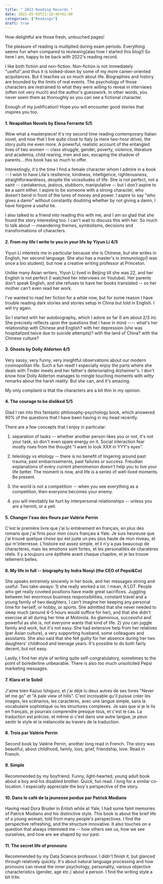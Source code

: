 ```yaml
---
title: " 2022 Reading Records "
date: 2022-05-03T21:18:45+01:00
categories: ["Readings"]
draft: true
---
```


How delightful are those fresh, untouched pages! 

The pleasure of reading is multiplied during exam periods. Everything seems fun when compared to reviewing(alas how I started this blog!) So here I am, happy to be back with 2022's reading record. 

I like both fiction and non-fiction. Non-fiction is not immediately "useful",and thus it is looked-down by some of my more career-oriented acquitances. But it teaches us so much about life. Biographies and history are bounded by the limits of real events. The psychology of those characters are restrained to what they were willing to reveal in interviews (often not very much) and the author's guesswork. In other words, you never seem them as thoroughly as you can see a fictional character. 

Enough of my justification! Hope you will encounter good stories that inspires you too.


#### 1. Neapolitan Novels    by Elena Ferrante     5/5   

Wow what a masterpiece! It's my second time reading contemporary Italian novel, and now that I live quite close to Italy (a mere two-hour drive), the story pulls me even more. A powerful, realistic account of the entangled lives of two women -- class struggle, gender, poverty, violence, literature and academia, child rearing, men and sex, escaping the shadow of parents....this book has so much to offer. 

Interestingly, it's the time I find a female character whom I admire in a book -- I wish to have Lila's resilience, kindness, intelligence, righteousness, straightforwardness, despite the vicissitudes of life. She is not perfect, not a saint -- cantakerous, jealous, stubborn, manipulative -- but I don't aspire to be a saint either. I aspire to be someone with a strong character, who doesn't bend in front of the lures of money and power. I aspire to say "who gives a damn" without constantly doubting whether by not giving a damn, I have forgone a useful tie. 

I also talked to a friend into reading this with me, and I am so glad that she found the story interesting too. I can't wait to discuss this with her. So much to talk about -- meandering themes, symbolisms, decisions and transformations of characters. 


#### 2. From my life I write to you in your life by Yiyun Li 4/5 
Yiyun Li interests me in particular because she is Chinese, but she writes in English, her second language. She also has a master's in immunology(I was once a bio student), but now a creative writing professor at Princeton. 

Unlike many Asian writers, Yiyun Li lived in Beijing till she was 22, and her English is not perfect (I watched  her interviews on Youtube). Her parents don't speak English, and she refuses to have her books translated -- so her mother can't even read her work. 

I've wanted to read her fiction for a while now, but for some reason I have trouble reading dark stories and stories setup in China but told in English. I will try again. 

So I started with her autobiography, which I adore so far (I am about 2/3 in). She precisely reflects upon the questions that I have in mind ---- what's her relationship with Chinese and English? with her depression (she was hospitalized twice due to suicide attempts)? with the land of China? with the Chinese culture?  


#### 3. Ghosts by Dolly Alderton 4/5 
Very sassy, very funny, very insightful observations about our modern cosmopolitan life. Such a fun read! 
I especially enjoy the parts where she deals with Tinder meets and her father's deterioriating Alzheimer's. I don't know how Dolly Alderton manages to mingle touching moments with witty remarks about the harsh reality. But she can, and it's amazing. 

My only complaint is that the characters are a bit thin in my opinion. 

#### 4. The courage to be disliked 5/5 
Glad I ran into this fantastic philosophy-psychology book, which answered 90% of the questions that I have been having in my head recently.

There are a few concepts that I enjoy in particular: 
1. separation of tasks -- whether another person likes you or not, it's not your task, so don't even spare energy on it. Social interaction fear mostly rises from the thought "I want to look XXX in YYY's eyes". 

2. teleology vs etiology -- there is no benefit of lingering around past trauma, past embarrssements, past failures or success. Freudian explanations of every current phenomenon doesn't help you to live your life better. The moment is now, and life is a series of well-lived moments. Be present. 

3. the world is not a competition -- when you see everything as a competition, then everyone becomes your enemy. 

4. you will inevitably be hurt by interpersonal relationships -- unless you are a hermit, or a yeti. 

#### 5. Changer l'eau des fleurs par Valérie Perrin 

C'est le première livre que j'ai lu entièrement en français, en plus des romans que j'ai finis pour mon cours français à Yale. Je suis heureuse que j'ai trouvé quelque chose qui est juste un peu plus haute de mon niveau, et qui m'interresse. L'histoire est assez simple, et il n'y a pas beaucoup de charactères, mais les emotions sont fortes, et les personalités de charatères réels. Il y a toujours une épithète avant chaque chapitre, et je les trouve tellement belles. 


#### 6. My life in full -- biography by Indra Nooyi (the CEO of Pepsi&Co)

She speaks extremely sincerely in her book, and her messages strong and useful. Two take-aways: 1) she really worked a lot. I mean, A LOT. People who get really coveted positions have made great sacrifices. Juggling between her enormous business responsibilities, constant travel and a young family of two daughters, I can't imagine her keeping any personal time for herself, or hobby, or sports. She admitted that she never needed to sleep much (around 4-5 hours would suffice for her), and that she didn't exercise at all during her time at Motorola. As glamorous, successful and powerful as she is, not everyone wants that kind of life. 2) you can juggle family and work, but it's not easy. She had extensive help from her relatives (per Asian culture), a very supporting husband, some colleagues and assistants. She also said that she felt guilty for her absence during her two daughters' childhood and teenage years. It's possible to do both fairly decent, but not easy. 

Lastly, I find her style of writing quite self-congratulatory, sometimes to the point of borederline unbearable. There is also too much unsolicited Pepsi marketing messages.  

#### 7. Klara et le Soleil
J'aime bien Kazuo Ishiguro, et j'ai déjè lu deux autres de ses livres "Never let me go" et "A pale view of hills". C'est incroyable qu'il puisse créer les images, les scénarios, les caractères, avec une langue simple, sans la vocabulaire sophistiqué ou les structures complexes. Je sais que si je le lis en français, je pourrais comprendre presque tous, et c'est le cas. La traduction est précise, et même si c'est dans une autre langue, je peux sentir le style et la mélancolie au travers de la traduction. 

#### 8. Trois par Valérie Perrin 
Second book by Valérie Perrin, another long read in French. The story was beautiful, about childhood, family, loss, grief, friendship, love. Read in French. 

#### 9. Simple
Recommended by my boyfriend. Funny, light-hearted, young adult book about a boy and his disabled brother. Quick, fun read. I long for a similar co-location. I especially appreciate the boy's perspective of the story. 


#### 10. Dans le café de la jeunesse perdue par Patrick Modiano
Having read Dora Bruder in Enlish while at Yale, I had some faint memories of Patrick Modiano and his distinctive style. This book is about the brief life of a young woman, told from many people's perspectives. I find the perspective refreshing, and the structure innovative. It also touches on a question that always interested me -- how others see us, how we see ourselves, and how are we shaped by our past. 


#### 11. The secret life of pronouns 
Recommended by my Data Science professor. I didn't finish it, but glanced through relatively quickly. It's about natural language processing and how pronouns can reveal the inner psychology, personality, various objective characteristics (gender, age etc.) about a person. I find the writing style a bit trite. 
